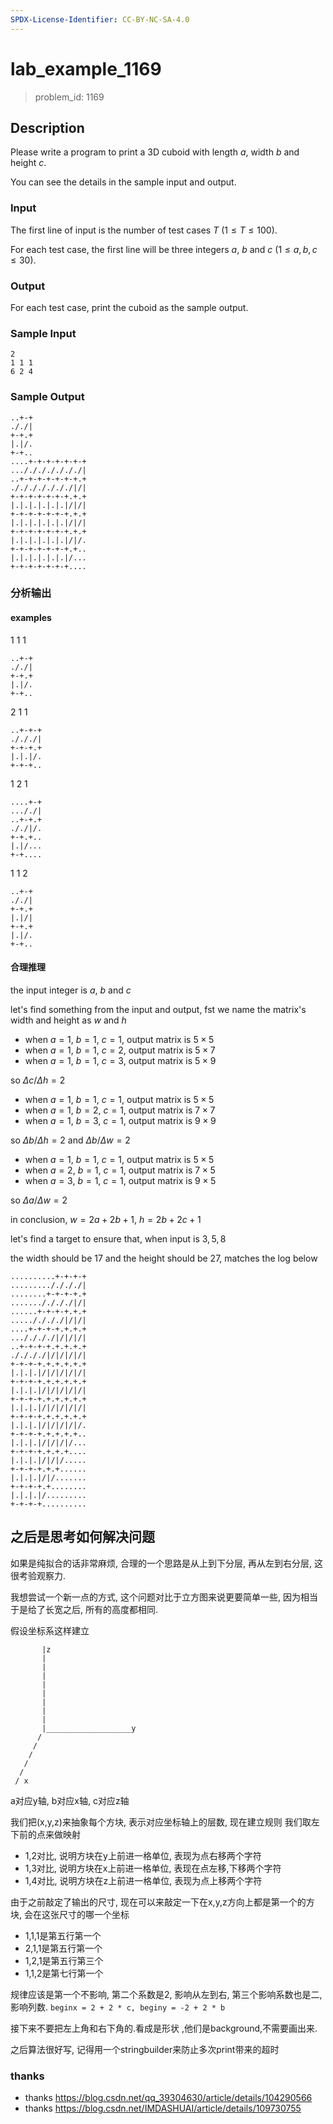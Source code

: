 ```yaml
---
SPDX-License-Identifier: CC-BY-NC-SA-4.0
---
```


# lab_example_1169

> problem_id: 1169

## Description

Please write a program to print a 3D cuboid with length $a$, width $b$ and height $c$.

You can see the details in the sample input and output.

### Input

The first line of input is the number of test cases $T$ $(1 \leq T \leq 100)$.

For each test case, the first line will be three integers $a$, $b$ and $c$ $(1 \leq a, b, c \leq 30)$.

### Output

For each test case, print the cuboid as the sample output.

### Sample Input

``` log
2
1 1 1
6 2 4
```

### Sample Output

``` log
..+-+
././|
+-+.+
|.|/.
+-+..
....+-+-+-+-+-+-+
.../././././././|
..+-+-+-+-+-+-+.+
./././././././|/|
+-+-+-+-+-+-+.+.+
|.|.|.|.|.|.|/|/|
+-+-+-+-+-+-+.+.+
|.|.|.|.|.|.|/|/|
+-+-+-+-+-+-+.+.+
|.|.|.|.|.|.|/|/.
+-+-+-+-+-+-+.+..
|.|.|.|.|.|.|/...
+-+-+-+-+-+-+....
```

### 分析输出

#### examples

1 1 1

``` log
..+-+
././|
+-+.+
|.|/.
+-+..
```

2 1 1

``` log
..+-+-+
./././|
+-+-+.+
|.|.|/.
+-+-+..
```

1 2 1

``` log
....+-+
..././|
..+-+.+
././|/.
+-+.+..
|.|/...
+-+....
```

1 1 2

``` log
..+-+
././|
+-+.+
|.|/|
+-+.+
|.|/.
+-+..
```

#### 合理推理

the input integer is $a$, $b$ and $c$

let's find something from the input and output, fst we name the matrix's width and height as $w$ and $h$

+ when $a = 1$, $b = 1$, $c = 1$, output matrix is $5 \times 5$
+ when $a = 1$, $b = 1$, $c = 2$, output matrix is $5 \times 7$
+ when $a = 1$, $b = 1$, $c = 3$, output matrix is $5 \times 9$

so $\Delta c / \Delta h = 2$

+ when $a = 1$, $b = 1$, $c = 1$, output matrix is $5 \times 5$
+ when $a = 1$, $b = 2$, $c = 1$, output matrix is $7 \times 7$
+ when $a = 1$, $b = 3$, $c = 1$, output matrix is $9 \times 9$

so $\Delta b / \Delta h = 2$ and $\Delta b / \Delta w = 2$

+ when $a = 1$, $b = 1$, $c = 1$, output matrix is $5 \times 5$
+ when $a = 2$, $b = 1$, $c = 1$, output matrix is $7 \times 5$
+ when $a = 3$, $b = 1$, $c = 1$, output matrix is $9 \times 5$

so $\Delta a / \Delta w = 2$

in conclusion, $w = 2a + 2b + 1$, $h = 2b + 2c + 1$

let's find a target to ensure that, when input is $3, 5, 8$

the width should be $17$ and the height should be $27$, matches the log below

``` log
..........+-+-+-+
........././././|
........+-+-+-+.+
......././././|/|
......+-+-+-+.+.+
....././././|/|/|
....+-+-+-+.+.+.+
..././././|/|/|/|
..+-+-+-+.+.+.+.+
././././|/|/|/|/|
+-+-+-+.+.+.+.+.+
|.|.|.|/|/|/|/|/|
+-+-+-+.+.+.+.+.+
|.|.|.|/|/|/|/|/|
+-+-+-+.+.+.+.+.+
|.|.|.|/|/|/|/|/|
+-+-+-+.+.+.+.+.+
|.|.|.|/|/|/|/|/.
+-+-+-+.+.+.+.+..
|.|.|.|/|/|/|/...
+-+-+-+.+.+.+....
|.|.|.|/|/|/.....
+-+-+-+.+.+......
|.|.|.|/|/.......
+-+-+-+.+........
|.|.|.|/.........
+-+-+-+..........
```

## 之后是思考如何解决问题

如果是纯拟合的话非常麻烦, 合理的一个思路是从上到下分层, 再从左到右分层, 这很考验观察力.

我想尝试一个新一点的方式, 这个问题对比于立方图来说更要简单一些, 因为相当于是给了长宽之后, 所有的高度都相同.

假设坐标系这样建立

``` log
       |z
       |
       |
       |
       |
       |
       |
       |
       |
       |___________________y
      /
     /
    /
   /
  /
 / x
```

a对应y轴, b对应x轴, c对应z轴

我们把(x,y,z)来抽象每个方块, 表示对应坐标轴上的层数, 现在建立规则
我们取左下前的点来做映射

+ 1,2对比, 说明方块在y上前进一格单位, 表现为点右移两个字符
+ 1,3对比, 说明方块在x上前进一格单位, 表现在点左移,下移两个字符
+ 1,4对比, 说明方块在z上前进一格单位, 表现为点上移两个字符

由于之前敲定了输出的尺寸, 现在可以来敲定一下在x,y,z方向上都是第一个的方块, 会在这张尺寸的哪一个坐标

+ 1,1,1是第五行第一个
+ 2,1,1是第五行第一个
+ 1,2,1是第五行第三个
+ 1,1,2是第七行第一个

规律应该是第一个不影响, 第二个系数是2, 影响从左到右, 第三个影响系数也是二, 影响列数.
`beginx = 2 + 2 * c, beginy = -2 + 2 * b`

接下来不要把左上角和右下角的.看成是形状 ,他们是background,不需要画出来.

之后算法很好写, 记得用一个stringbuilder来防止多次print带来的超时

### thanks

+ thanks <https://blog.csdn.net/qq_39304630/article/details/104290566>
+ thanks <https://blog.csdn.net/IMDASHUAI/article/details/109730755>
